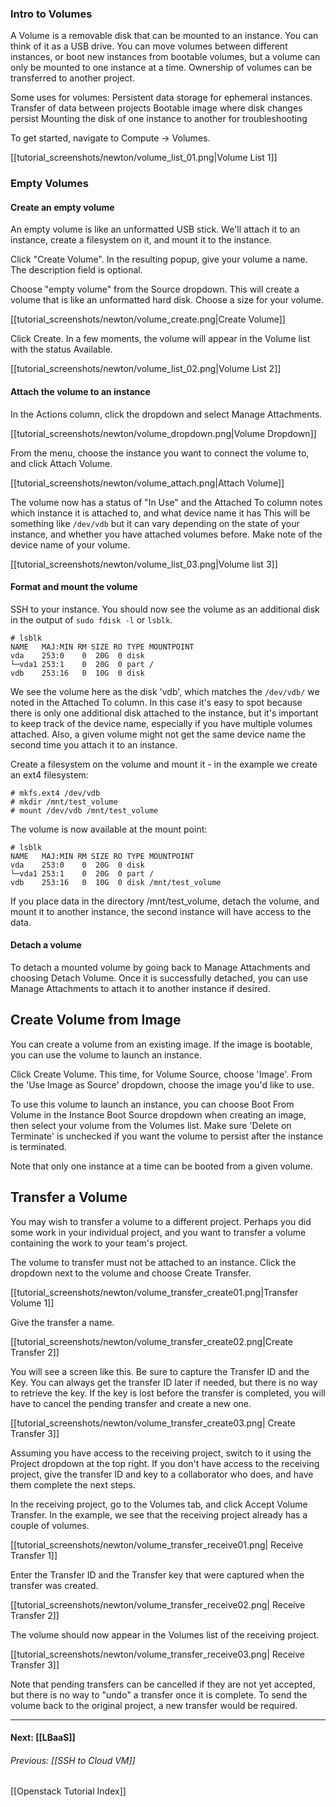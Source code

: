 ### Intro to Volumes 
A Volume is a removable disk that can be mounted to an instance.  You can think of it as a USB drive.  You can move volumes between different instances, or boot new instances from bootable volumes, but a volume can only be mounted to one instance at a time.  Ownership of volumes can be transferred to another project.

Some uses for volumes:
    Persistent data storage for ephemeral instances.
    Transfer of data between projects
    Bootable image where disk changes persist 
    Mounting the disk of one instance to another for troubleshooting
    
To get started, navigate to Compute -> Volumes.

[[tutorial_screenshots/newton/volume_list_01.png|Volume List 1]]

### Empty Volumes

#### Create an empty volume
An empty volume is like an unformatted USB stick.  We'll attach it to an instance, create a filesystem on it, and mount it to the instance.

Click "Create Volume". In the resulting popup, give your volume a name.  The description field is optional. 

Choose "empty volume" from the Source dropdown.  This will create a volume that is like an unformatted hard disk.  Choose a size for your volume.

[[tutorial_screenshots/newton/volume_create.png|Create Volume]]

Click Create.  In a few moments, the volume will appear in the Volume list with the status Available.

[[tutorial_screenshots/newton/volume_list_02.png|Volume List 2]]

#### Attach the volume to an instance
In the Actions column, click the dropdown and select Manage Attachments.  

[[tutorial_screenshots/newton/volume_dropdown.png|Volume Dropdown]]

From the  menu, choose the instance you want to connect the volume to, and click Attach Volume.

[[tutorial_screenshots/newton/volume_attach.png|Attach Volume]]

The volume now has a status of "In Use" and the Attached To column notes which instance it is attached to, and what device name it has  This will be something like `/dev/vdb` but it can vary depending on the state of your instance, and whether you have attached volumes before. Make note of the device name of your volume.

[[tutorial_screenshots/newton/volume_list_03.png|Volume list 3]]

#### Format and mount the volume
SSH to your instance.  You should now see the volume as an additional disk in the output of `sudo fdisk -l` or `lsblk`.

    # lsblk
    NAME   MAJ:MIN RM SIZE RO TYPE MOUNTPOINT
    vda    253:0    0  20G  0 disk 
    └─vda1 253:1    0  20G  0 part /
    vdb    253:16   0  10G  0 disk 
 
We see the volume here as the disk 'vdb', which matches the `/dev/vdb/` we noted in the Attached To column. In this case it's easy to spot because there is only one additional disk attached to the instance, but it's important to keep track of the device name, especially if you have multiple volumes attached.  Also, a given volume might not get the same device name the second time you attach it to an instance.

Create a filesystem on the volume and mount it - in the example we create an ext4 filesystem:

    # mkfs.ext4 /dev/vdb
    # mkdir /mnt/test_volume
    # mount /dev/vdb /mnt/test_volume 
    
The volume is now available at the mount point:

    # lsblk
    NAME   MAJ:MIN RM SIZE RO TYPE MOUNTPOINT
    vda    253:0    0  20G  0 disk 
    └─vda1 253:1    0  20G  0 part /
    vdb    253:16   0  10G  0 disk /mnt/test_volume
 
If you place data in the directory /mnt/test_volume, detach the volume, and mount it to another instance, the second instance will have access to the data.

#### Detach a volume
To detach a mounted volume by going back to Manage Attachments and choosing Detach Volume.  Once it is successfully detached, you can use Manage Attachments to attach it to another instance if desired.

## Create Volume from Image

You can create a volume from an existing image.  If the image is bootable, you can use the volume to launch an instance.

Click Create Volume.  This time, for Volume Source, choose 'Image'.  From the 'Use Image as Source' dropdown, choose the image you'd like to use.

To use this volume to launch an instance, you can choose Boot From Volume in the Instance Boot Source dropdown when creating an image, then select your volume from the Volumes list.  Make sure 'Delete on Terminate' is unchecked if you want the volume to persist after the instance is terminated.
 
Note that only one instance at a time can be booted from a given volume.

## Transfer a Volume

You may wish to transfer a volume to a different project.  Perhaps you did some work in your individual project, and you want to transfer a volume containing the work to your team's project.  

The volume to transfer must not be attached to an instance.  Click the dropdown next to the volume and choose Create Transfer.

[[tutorial_screenshots/newton/volume_transfer_create01.png|Transfer Volume 1]]

Give the transfer a name.

[[tutorial_screenshots/newton/volume_transfer_create02.png|Create Transfer 2]]

You will see a screen like this.  Be sure to capture the Transfer ID and the Key.  You can always get the transfer ID later if needed, but there is no way to retrieve the key.  If the key is lost before the transfer is completed, you will have to cancel the pending transfer and create a new one.

[[tutorial_screenshots/newton/volume_transfer_create03.png| Create Transfer 3]]

Assuming you have access to the receiving project, switch to it using the Project dropdown at the top right.  If you don't have access to the receiving project, give the transfer ID and key to a collaborator who does, and have them complete the next steps.

In the receiving project, go to the Volumes tab, and click Accept Volume Transfer.  In the example, we see that the receiving project already has a couple of volumes.

[[tutorial_screenshots/newton/volume_transfer_receive01.png| Receive Transfer 1]]

Enter the Transfer ID and the Transfer key that were captured when the transfer was created.

[[tutorial_screenshots/newton/volume_transfer_receive02.png| Receive Transfer 2]]

The volume should now appear in the Volumes list of the receiving project.

[[tutorial_screenshots/newton/volume_transfer_receive03.png| Receive Transfer 3]]

Note that pending transfers can be cancelled if they are not yet accepted, but there is no way to "undo" a transfer once it is complete.  To send the volume back to the original project, a new transfer would be required.

***
#### Next: [[LBaaS]]  
###### Previous:  [[SSH to Cloud VM]]
[[Openstack Tutorial Index]]  
